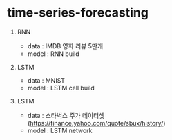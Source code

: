 # time-series-forecasting

1. RNN
   - data : IMDB 영화 리뷰 5만개
   - model : RNN build

2. LSTM
   - data : MNIST
   - model : LSTM cell build

3. LSTM
   - data : 스타벅스 주가 데이터셋(https://finance.yahoo.com/quote/sbux/history/)
   - model : LSTM network
